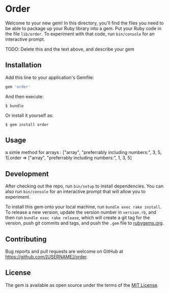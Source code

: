 # Order

Welcome to your new gem! In this directory, you'll find the files you need to be able to package up your Ruby library into a gem. Put your Ruby code in the file `lib/order`. To experiment with that code, run `bin/console` for an interactive prompt.

TODO: Delete this and the text above, and describe your gem

## Installation

Add this line to your application's Gemfile:

```ruby
gem 'order'
```

And then execute:

    $ bundle

Or install it yourself as:

    $ gem install order

## Usage

a simle method for arrays :
["array", "preferrably including numbers:", 3, 5, 1].order => ["array", "preferrably including numbers:", 1, 3, 5]

## Development

After checking out the repo, run `bin/setup` to install dependencies. You can also run `bin/console` for an interactive prompt that will allow you to experiment.

To install this gem onto your local machine, run `bundle exec rake install`. To release a new version, update the version number in `version.rb`, and then run `bundle exec rake release`, which will create a git tag for the version, push git commits and tags, and push the `.gem` file to [rubygems.org](https://rubygems.org).

## Contributing

Bug reports and pull requests are welcome on GitHub at https://github.com/[USERNAME]/order.

## License

The gem is available as open source under the terms of the [MIT License](https://opensource.org/licenses/MIT).
